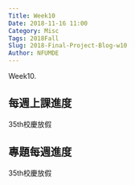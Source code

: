 ```yaml
---
Title: Week10
Date: 2018-11-16 11:00
Category: Misc
Tags: 2018Fall
Slug: 2018-Final-Project-Blog-w10
Author: NFUMDE
---
```


Week10.

<!-- PELICAN_END_SUMMARY -->

每週上課進度
----

35th校慶放假

專題每週進度
----

35th校慶放假


